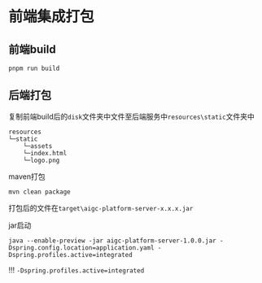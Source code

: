 # 前端集成打包

## 前端build
```shell
pnpm run build
```

## 后端打包
复制前端build后的`disk`文件夹中文件至后端服务中`resources\static`文件夹中

```
resources
└─static
    └─assets
    └─index.html
    └─logo.png
```

maven打包
```shell
mvn clean package
```

打包后的文件在`target\aigc-platform-server-x.x.x.jar`

jar启动
```shell
java --enable-preview -jar aigc-platform-server-1.0.0.jar -Dspring.config.location=application.yaml -Dspring.profiles.active=integrated
```
!!! `-Dspring.profiles.active=integrated`